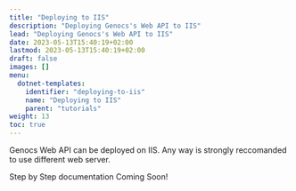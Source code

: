 ```yaml
---
title: "Deploying to IIS"
description: "Deploying Genocs's Web API to IIS"
lead: "Deploying Genocs's Web API to IIS"
date: 2023-05-13T15:40:19+02:00
lastmod: 2023-05-13T15:40:19+02:00
draft: false
images: []
menu:
  dotnet-templates:
    identifier: "deploying-to-iis"
    name: "Deploying to IIS"
    parent: "tutorials"
weight: 13
toc: true
---
```


Genocs Web API can be deployed on IIS. 
Any way is strongly reccomanded to use different web server.

Step by Step documentation Coming Soon!
